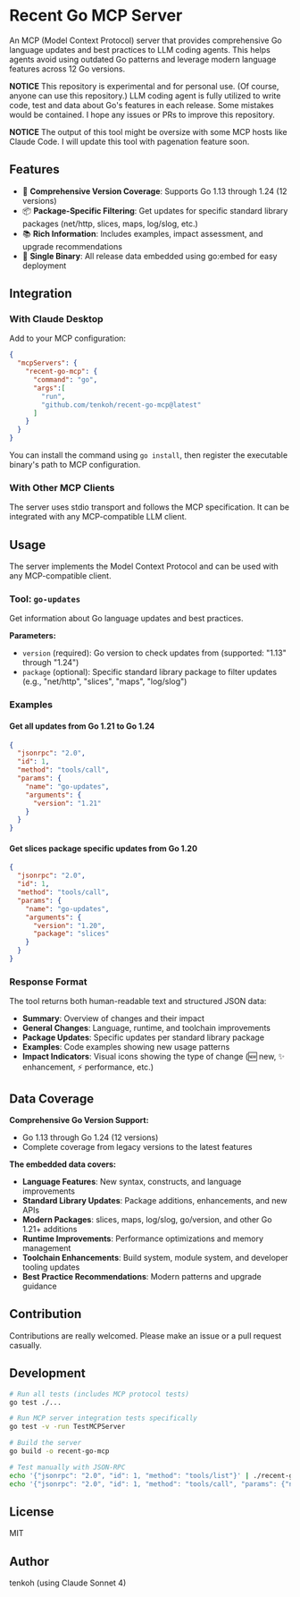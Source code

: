 # Recent Go MCP Server

An MCP (Model Context Protocol) server that provides comprehensive Go language updates and best practices to LLM coding agents. This helps agents avoid using outdated Go patterns and leverage modern language features across 12 Go versions.

**NOTICE**
This repository is experimental and for personal use. (Of course, anyone can use this repository.) LLM coding agent is fully utilized to write code, test and data about Go's features in each release. Some mistakes would be contained. I hope any issues or PRs to improve this repository.

**NOTICE**
The output of this tool might be oversize with some MCP hosts like Claude Code.
I will update this tool with pagenation feature soon.

## Features

- 🔄 **Comprehensive Version Coverage**: Supports Go 1.13 through 1.24 (12 versions)
- 📦 **Package-Specific Filtering**: Get updates for specific standard library packages (net/http, slices, maps, log/slog, etc.)
- 📚 **Rich Information**: Includes examples, impact assessment, and upgrade recommendations
- 🚀 **Single Binary**: All release data embedded using go:embed for easy deployment

## Integration

### With Claude Desktop

Add to your MCP configuration:

```json
{
  "mcpServers": {
    "recent-go-mcp": {
      "command": "go",
      "args":[
        "run",
        "github.com/tenkoh/recent-go-mcp@latest"
      ]
    }
  }
}
```

You can install the command using `go install`, then register the executable binary's path to MCP configuration.

### With Other MCP Clients

The server uses stdio transport and follows the MCP specification. It can be integrated with any MCP-compatible LLM client.

## Usage

The server implements the Model Context Protocol and can be used with any MCP-compatible client.

### Tool: `go-updates`

Get information about Go language updates and best practices.

**Parameters:**
- `version` (required): Go version to check updates from (supported: "1.13" through "1.24")
- `package` (optional): Specific standard library package to filter updates (e.g., "net/http", "slices", "maps", "log/slog")

### Examples

#### Get all updates from Go 1.21 to Go 1.24
```json
{
  "jsonrpc": "2.0",
  "id": 1,
  "method": "tools/call",
  "params": {
    "name": "go-updates",
    "arguments": {
      "version": "1.21"
    }
  }
}
```

#### Get slices package specific updates from Go 1.20
```json
{
  "jsonrpc": "2.0",
  "id": 1,
  "method": "tools/call",
  "params": {
    "name": "go-updates",
    "arguments": {
      "version": "1.20",
      "package": "slices"
    }
  }
}
```

### Response Format

The tool returns both human-readable text and structured JSON data:

- **Summary**: Overview of changes and their impact
- **General Changes**: Language, runtime, and toolchain improvements
- **Package Updates**: Specific updates per standard library package
- **Examples**: Code examples showing new usage patterns
- **Impact Indicators**: Visual icons showing the type of change (🆕 new, ✨ enhancement, ⚡ performance, etc.)


## Data Coverage

**Comprehensive Go Version Support:**
- Go 1.13 through Go 1.24 (12 versions)
- Complete coverage from legacy versions to the latest features

**The embedded data covers:**
- **Language Features**: New syntax, constructs, and language improvements
- **Standard Library Updates**: Package additions, enhancements, and new APIs
- **Modern Packages**: slices, maps, log/slog, go/version, and other Go 1.21+ additions
- **Runtime Improvements**: Performance optimizations and memory management
- **Toolchain Enhancements**: Build system, module system, and developer tooling updates
- **Best Practice Recommendations**: Modern patterns and upgrade guidance

## Contribution
Contributions are really welcomed. Please make an issue or a pull request casually.

## Development

```bash
# Run all tests (includes MCP protocol tests)
go test ./...

# Run MCP server integration tests specifically
go test -v -run TestMCPServer

# Build the server
go build -o recent-go-mcp

# Test manually with JSON-RPC
echo '{"jsonrpc": "2.0", "id": 1, "method": "tools/list"}' | ./recent-go-mcp
echo '{"jsonrpc": "2.0", "id": 1, "method": "tools/call", "params": {"name": "go-updates", "arguments": {"version": "1.24"}}}' | ./recent-go-mcp
```

## License

MIT

## Author

tenkoh (using Claude Sonnet 4)